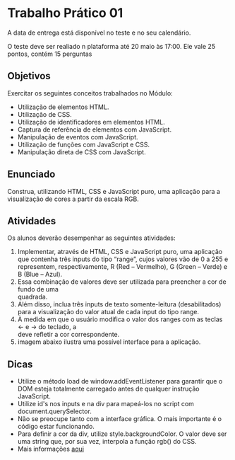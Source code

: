 # Trabalho Prático 01

A data de entrega está disponível no teste e no seu calendário.

O teste deve ser realiado n plataforma até 20 maio às 17:00. Ele vale 25 pontos, contém 15 perguntas

## Objetivos

Exercitar os seguintes conceitos trabalhados no Módulo:

- Utilização de elementos HTML.
- Utilização de CSS.
- Utilização de identificadores em elementos HTML.
- Captura de referência de elementos com JavaScript.
- Manipulação de eventos com JavaScript.
- Utilização de funções com JavaScript e CSS.
- Manipulação direta de CSS com JavaScript.

## Enunciado

Construa, utilizando HTML, CSS e JavaScript puro, uma aplicação para a visualização de cores a partir da escala RGB.

## Atividades

Os alunos deverão desempenhar as seguintes atividades:

1. Implementar, através de HTML, CSS e JavaScript puro, uma aplicação que contenha três inputs do tipo “range”, cujos valores vão de 0 a 255 e representem, respectivamente, R (Red – Vermelho), G (Green – Verde) e B (Blue – Azul).
2. Essa combinação de valores deve ser utilizada para preencher a cor de fundo de uma <div> quadrada.
3. Além disso, inclua três inputs de texto somente-leitura (desabilitados) para a visualização do valor atual de cada input do tipo range.
4. À medida em que o usuário modifica o valor dos ranges com as teclas ← e → do teclado, a <div> deve refletir a cor correspondente.
5. imagem abaixo ilustra uma possível interface para a aplicação.

## Dicas

- Utilize o método load de window.addEventListener para garantir que o DOM esteja totalmente carregado antes de qualquer instrução JavaScript.
- Utilize id's nos inputs e na div para mapeá-los no script com document.querySelector.
- Não se preocupe tanto com a interface gráfica. O mais importante é o código estar funcionando.
- Para definir a cor da div, utilize style.backgroundColor. O valor deve ser uma string que, por sua vez, interpola a função rgb() do CSS.
- Mais informações [aqui](https://www.w3schools.com/cssref/func_rgb.asp)
